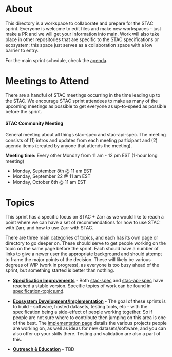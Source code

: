 # About

This directory is a workspace to collaborate and prepare for the STAC sprint. Everyone is welcome
to edit files and make new workspaces - just make a PR and we will get your information into main. Work will also take place
in other repositories that are specific to the STAC specifications or ecosystem; this space just serves as a collaboration space
with a low barrier to entry.

For the main sprint schedule, check the [agenda](../agenda.md).

# Meetings to Attend

There are a handful of STAC meetings occurring in the time leading up to the STAC. We encourage STAC sprint attendees to make as many of the upcoming meetings as possible to get everyone as up-to-speed as possible before the sprint.

#### STAC Community Meeting

General meeting about all things stac-spec and stac-api-spec. The meeting consists of (1) intros and updates from each meeting participant and (2) agenda items (created by anyone that attends the meeting).

**Meeting time:** Every other Monday from 11 am - 12 pm EST (1-hour long meeting)

- Monday, September 8th @ 11 am EST
- Monday, September 22 @ 11 am EST
- Monday, October 6th @ 11 am EST

# Topics

This sprint has a specific focus on STAC + Zarr as we would like to reach a point where we can have a set of recommendations for how to use STAC with Zarr, and how to use Zarr with STAC.

There are three main categories of topics, and each has its own page or directory to go deeper on. These should serve
to get people working on the topic on the same page before the sprint. Each should have a number of links to give a newer
user the appropriate background and should attempt to frame the major points of the decision. These will likely be various
degrees of WIP (work in progress), as everyone is too busy ahead of the sprint, but something started is better than nothing.

* **[Specification Improvements](specification-topics.md)** - Both [stac-spec](https://github.com/radiantearth/stac-spec) and [stac-api-spec](https://github.com/radiantearth/stac-api-spec) have reached a stable version. Specific topics of work can be found in [specification-topics.md](specification-topics.md).

* **[Ecosystem Development/Implementation](implementation-topics.md)** - The goal of these sprints is to build - software, hosted datasets, testing
tools, etc - with the specification being a side-effect of people working together. So if people are not sure where to
contribute then jumping on this area is one of the best. The [implementation page](implementation-topics.md) details the various
projects people are working on, as well as ideas for new datasets/software, and you can also offer up your skills there.
Testing and validation are also a part of this.

* **[Outreach & Education](outreach-and-education-topics.md)** - TBD
